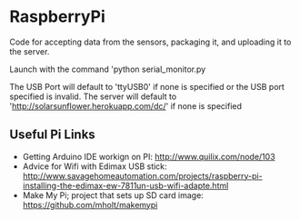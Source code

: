 RaspberryPi
===========

Code for accepting data from the sensors, packaging it, and uploading it to the server.

Launch with the command 'python serial_monitor.py <USB-PORT-OF-JEELINK> <server>

The USB Port will default to 'ttyUSB0' if none is specified or the USB port specified is invalid.
The server will default to 'http://solarsunflower.herokuapp.com/dc/' if none is specified 


Useful Pi Links
---------------

* Getting Arduino IDE workign on PI: http://www.quilix.com/node/103
* Advice for Wifi with Edimax USB stick: http://www.savagehomeautomation.com/projects/raspberry-pi-installing-the-edimax-ew-7811un-usb-wifi-adapte.html
* Make My Pi;  project that sets up SD card image: https://github.com/mholt/makemypi
